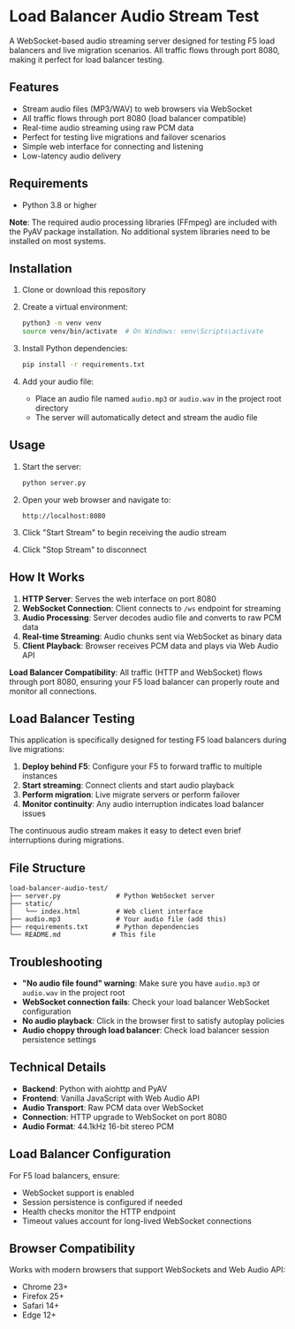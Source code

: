 # Load Balancer Audio Stream Test

A WebSocket-based audio streaming server designed for testing F5 load balancers and live migration scenarios. All traffic flows through port 8080, making it perfect for load balancer testing.

## Features

- Stream audio files (MP3/WAV) to web browsers via WebSocket
- All traffic flows through port 8080 (load balancer compatible)
- Real-time audio streaming using raw PCM data
- Perfect for testing live migrations and failover scenarios
- Simple web interface for connecting and listening
- Low-latency audio delivery

## Requirements

- Python 3.8 or higher

**Note**: The required audio processing libraries (FFmpeg) are included with the PyAV package installation. No additional system libraries need to be installed on most systems.

## Installation

1. Clone or download this repository
2. Create a virtual environment:
   ```bash
   python3 -m venv venv
   source venv/bin/activate  # On Windows: venv\Scripts\activate
   ```

3. Install Python dependencies:
   ```bash
   pip install -r requirements.txt
   ```

4. Add your audio file:
   - Place an audio file named `audio.mp3` or `audio.wav` in the project root directory
   - The server will automatically detect and stream the audio file

## Usage

1. Start the server:
   ```bash
   python server.py
   ```

2. Open your web browser and navigate to:
   ```
   http://localhost:8080
   ```

3. Click "Start Stream" to begin receiving the audio stream

4. Click "Stop Stream" to disconnect

## How It Works

1. **HTTP Server**: Serves the web interface on port 8080
2. **WebSocket Connection**: Client connects to `/ws` endpoint for streaming
3. **Audio Processing**: Server decodes audio file and converts to raw PCM data
4. **Real-time Streaming**: Audio chunks sent via WebSocket as binary data
5. **Client Playback**: Browser receives PCM data and plays via Web Audio API

**Load Balancer Compatibility**: All traffic (HTTP and WebSocket) flows through port 8080, ensuring your F5 load balancer can properly route and monitor all connections.

## Load Balancer Testing

This application is specifically designed for testing F5 load balancers during live migrations:

1. **Deploy behind F5**: Configure your F5 to forward traffic to multiple instances
2. **Start streaming**: Connect clients and start audio playback
3. **Perform migration**: Live migrate servers or perform failover
4. **Monitor continuity**: Any audio interruption indicates load balancer issues

The continuous audio stream makes it easy to detect even brief interruptions during migrations.

## File Structure

```
load-balancer-audio-test/
├── server.py              # Python WebSocket server
├── static/
│   └── index.html         # Web client interface
├── audio.mp3              # Your audio file (add this)
├── requirements.txt       # Python dependencies
└── README.md             # This file
```

## Troubleshooting

- **"No audio file found" warning**: Make sure you have `audio.mp3` or `audio.wav` in the project root
- **WebSocket connection fails**: Check your load balancer WebSocket configuration
- **No audio playback**: Click in the browser first to satisfy autoplay policies
- **Audio choppy through load balancer**: Check load balancer session persistence settings

## Technical Details

- **Backend**: Python with aiohttp and PyAV
- **Frontend**: Vanilla JavaScript with Web Audio API
- **Audio Transport**: Raw PCM data over WebSocket
- **Connection**: HTTP upgrade to WebSocket on port 8080
- **Audio Format**: 44.1kHz 16-bit stereo PCM

## Load Balancer Configuration

For F5 load balancers, ensure:
- WebSocket support is enabled
- Session persistence is configured if needed
- Health checks monitor the HTTP endpoint
- Timeout values account for long-lived WebSocket connections

## Browser Compatibility

Works with modern browsers that support WebSockets and Web Audio API:
- Chrome 23+
- Firefox 25+
- Safari 14+
- Edge 12+